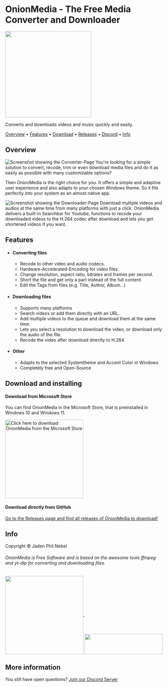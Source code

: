
# OnionMedia - The Free Media Converter and Downloader
<a href="https://github.com/onionware-github/OnionMedia/blob/main/images/icon.svg">
  <img src="https://github.com/onionware-github/OnionMedia/blob/main/images/icon.svg" width="275"/>
</a>

Converts and downloads videos and music quickly and easily.

[Overview](#overview) • [Features](#features) • [Download](#download-and-installing) • [Releases](https://github.com/onionware-github/OnionMedia/releases) • [Discord](https://discord.gg/3ahqCzQxs8) • [Info](#info)

## Overview
![Screenshot showing the Converter-Page](https://github.com/onionware-github/OnionMedia/blob/main/images/screenshots/mediapage.png)
You're looking for a simple solution to convert, recode, trim or even download media files and do it as easily as possible with many customizable options?

Then OnionMedia is the right choice for you.
It offers a simple and adaptive user experience and also adapts to your chosen Windows theme.
So it fits perfectly into your system as an almost native app.

![Screenshot showing the Downloader-Page](https://github.com/onionware-github/OnionMedia/blob/main/images/screenshots/downloaderpage.png)
Download multiple videos and audios at the same time from many platforms with just a click.
OnionMedia delivers a built-in Searchbar for Youtube, functions to recode your downloaded videos to the H.264 codec after download and lets you get shortened videos if you want.

## Features

- #### Converting files
  - Recode to other video and audio codecs.
  - Hardware-Accelerated-Encoding for video files.
  - Change resolution, aspect ratio, bitrates and frames per second.
  - Short the file and get only a part instead of the full content.
  - Edit the Tags from files (e.g. Title, Author, Album...)

- #### Downloading files
  - Supports many platforms
  - Search videos or add them directly with an URL.
  - Add multiple videos to the queue and download them at the same time.
  - Lets you select a resolution to download the video, or download only the audio of the file.
  - Recode the video after download directly to H.264

- #### Other
  - Adapts to the selected Systemtheme and Accent Color in Windows
  - Completely free and Open-Source

## Download and installing

#### Download from Microsoft Store
You can find OnionMedia in the Microsoft Store, that is preinstalled in Windows 10 and Windows 11.

<a href="https://www.microsoft.com/store/productId/9N252NJJQB65">
  <img src="https://upload.wikimedia.org/wikipedia/commons/f/f7/Get_it_from_Microsoft_Badge.svg" alt="Click here to download OnionMedia from the Microsoft Store" width="250"/>
</a>


#### Download directly from GitHub
[Go to the Releases page and find all releases of OnionMedia to download!](https://github.com/onionware-github/OnionMedia/releases)


## Info
Copyright © Jaden Phil Nebel
###### OnionMedia is Free Software and is based on the awesome tools ffmpeg and yt-dlp for converting and downloading files.

<a href="https://ffmpeg.org/">
  <img src="https://github.com/onionware-github/OnionMedia/blob/main/images/ffmpeg.svg" width="250" valign="middle" margin-right="10"/>
</a>


<a href="https://github.com/yt-dlp/yt-dlp">
  <img src="https://github.com/onionware-github/OnionMedia/blob/main/images/yt-dlp.svg" width="250" height="65" valign="bottom" margin-left="10"/>
</a>


## More information
You still have open questions? [Join our Discord Server](https://discord.gg/3ahqCzQxs8)
